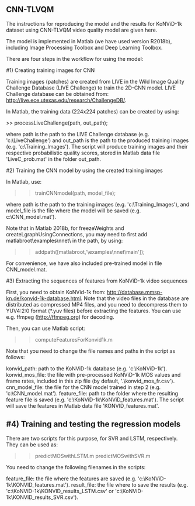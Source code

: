 ## CNN-TLVQM

The instructions for reproducing the model and the results for KoNViD-1k dataset using CNN-TLVQM video quality model are given here.

The model is implemented in Matlab (we have used version R2018b), including Image Processing Toolbox and Deep Learning Toolbox.

There are four steps in the workflow for using the model: 

#1) Creating training images for CNN

Training images (patches) are created from LIVE in the Wild Image Quality Challenge Database (LIVE Challenge) to train the 2D-CNN model. LIVE Challenge database can be obtained from: http://live.ece.utexas.edu/research/ChallengeDB/.

In Matlab, the training data (224x224 patches) can be created by using:

\>\> processLiveChallenge(path, out_path);

where path is the path to the LIVE Challenge database (e.g. 'c:\\LiveChallenge') and out_path is the path to the produced training images (e.g. 'c:\\Training_Images'). The script will produce training images and their respective probabilistic quality scores, stored in Matlab data file 'LiveC_prob.mat' in the folder out_path.


#2) Training the CNN model by using the created training images 

In Matlab, use:

>> trainCNNmodel(path, model_file);

where path is the path to the training images (e.g. 'c:\\Training_Images'), and model_file is the file where the model will be saved (e.g. c:\\CNN_model.mat').

Note that in Matlab 2018b, for freezeWeights and createLgraphUsingConnections, you may need to first add matlabroot\examples\nnet\ in the path, by using:
  
>> addpath([matlabroot,'\\examples\\nnet\\main']);

For convenience, we have also included pre-trained model in file CNN_model.mat.

#3) Extracting the sequences of features from KoNViD-1k video sequences 

First, you need to obtain KoNVid-1k from: http://database.mmsp-kn.de/konvid-1k-database.html. Note that the video files in the database are distributed as compressed MP4 files, and you need to decompress them to YUV4:2:0 format (\*.yuv files) before extracting the features. You can use e.g. ffmpeg (http://ffmpeg.org) for decoding.

Then, you can use Matlab script:

>>  computeFeaturesForKonvid1k.m 

Note that you need to change the file names and paths in the script as follows:

konvid_path: path to the KoNViD-1k database (e.g. 'c:\\KoNViD-1k').
konvid_mos_file: the file with pre-processed KoNViD-1k MOS values and frame rates, included in this zip file (by default, '.\\konvid_mos_fr.csv').
cnn_model_file: the file for the CNN model trained in step 2 (e.g. 'c:\\CNN_model.mat').
feature_file: path to the folder where the resulting feature file is saved (e.g. 'c:\\KoNViD-1k\\KoNViD_features.mat'). The script will save the features in Matlab data file 'KONVID_features.mat'.


#4) Training and testing the regression models 
---------------------------------------------

There are two scripts for this purpose, for SVR and LSTM, respectively. They can be used as:

>> predictMOSwithLSTM.m
>> predictMOSwithSVR.m

You need to change the following filenames in the scripts:

feature_file: the file where the features are saved (e.g. 'c:\\KoNViD-1k\\KONVID_features.mat').
result_file: the file where to save the results (e.g. 'c:\\KoNViD-1k\\KONVID_results_LSTM.csv' or 'c:\\KoNViD-1k\\KONVID_results_SVR.csv').
